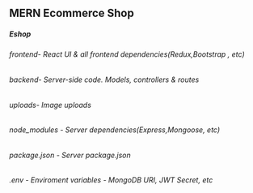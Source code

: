 ## **MERN Ecommerce Shop**

##### Eshop
######     frontend- React UI & all frontend dependencies(Redux,Bootstrap , etc)
######      backend- Server-side code. Models, controllers & routes
######      uploads- Image uploads

######  node_modules - Server dependencies(Express,Mongoose, etc)
######  package.json - Server package.json
######  .env - Enviroment variables - MongoDB URI, JWT Secret, etc
